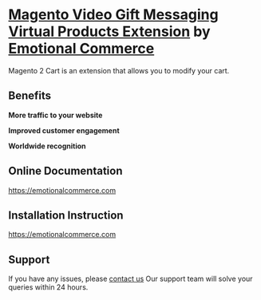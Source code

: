 # [Magento Video Gift Messaging Virtual Products Extension](https://marketplace.magento.com/ec-qr.html) by [Emotional Commerce](https://emotionalcommerce.com/) 

Magento 2 Cart is an extension that allows you to modify your cart.

## Benefits

**More traffic to your website**

**Improved customer engagement**

**Worldwide recognition**


## Online Documentation
https://emotionalcommerce.com


## Installation Instruction
https://emotionalcommerce.com

## Support
If you have any issues, please [contact us](mailto:support@emotionalcommerce.com)
Our support team will solve your queries within 24 hours.
